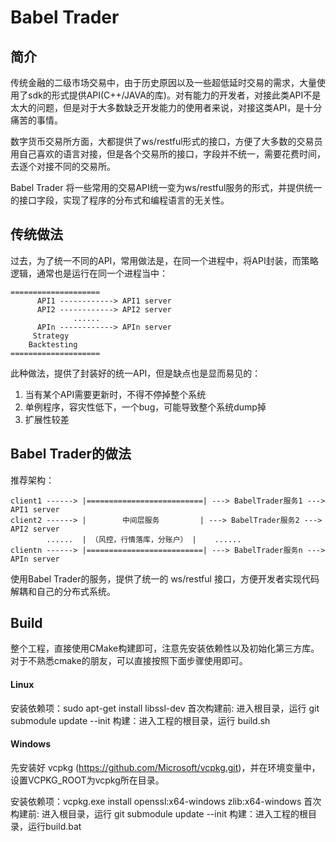 # Babel Trader

## 简介
传统金融的二级市场交易中，由于历史原因以及一些超低延时交易的需求，大量使用了sdk的形式提供API(C++/JAVA的库)。对有能力的开发者，对接此类API不是太大的问题，但是对于大多数缺乏开发能力的使用者来说，对接这类API，是十分痛苦的事情。

数字货币交易所方面，大都提供了ws/restful形式的接口，方便了大多数的交易员用自己喜欢的语言对接，但是各个交易所的接口，字段并不统一，需要花费时间，去逐个对接不同的交易所。

Babel Trader 将一些常用的交易API统一变为ws/restful服务的形式，并提供统一的接口字段，实现了程序的分布式和编程语言的无关性。

## 传统做法
过去，为了统一不同的API，常用做法是，在同一个进程中，将API封装，而策略逻辑，通常也是运行在同一个进程当中：
```
====================
      API1 ------------> API1 server
      API2 ------------> API2 server
              ......
      APIn ------------> APIn server
     Strategy
    Backtesting
====================
```
此种做法，提供了封装好的统一API，但是缺点也是显而易见的：
1. 当有某个API需要更新时，不得不停掉整个系统
1. 单例程序，容灾性低下，一个bug，可能导致整个系统dump掉
1. 扩展性较差

## Babel Trader的做法
推荐架构：
```
client1 ------> |==========================| ---> BabelTrader服务1 ---> API1 server
client2 ------> |        中间层服务         | ---> BabelTrader服务2 ---> API2 server
        ......  | （风控，行情落库，分账户） |    ......
clientn ------> |==========================| ---> BabelTrader服务n ---> APIn server
```
使用Babel Trader的服务，提供了统一的 ws/restful 接口，方便开发者实现代码解耦和自己的分布式系统。

## Build
整个工程，直接使用CMake构建即可，注意先安装依赖性以及初始化第三方库。对于不熟悉cmake的朋友，可以直接按照下面步骤使用即可。

#### Linux
安装依赖项：sudo apt-get install libssl-dev
首次构建前: 进入根目录，运行 git submodule update --init
构建：进入工程的根目录，运行 build.sh

#### Windows
先安装好 vcpkg (https://github.com/Microsoft/vcpkg.git)，并在环境变量中，设置VCPKG_ROOT为vcpkg所在目录。

安装依赖项：vcpkg.exe install openssl:x64-windows zlib:x64-windows
首次构建前: 进入根目录，运行 git submodule update --init
构建：进入工程的根目录，运行build.bat